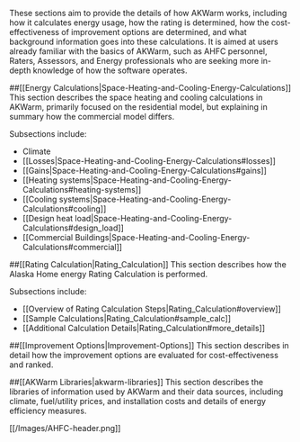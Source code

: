 These sections aim to provide the details of how AKWarm works, including how it calculates energy usage, how the rating is determined, how the cost-effectiveness of improvement options are determined, and what background information goes into these calculations.  It is aimed at users already familiar with the basics of AKWarm, such as AHFC personnel, Raters, Assessors, and Energy professionals who are seeking more in-depth knowledge of how the software operates.

##[[Energy Calculations|Space-Heating-and-Cooling-Energy-Calculations]]
This section describes the space heating and cooling calculations in AKWarm, primarily focused on the residential model, but explaining in summary how the commercial model differs.

Subsections include:
- Climate
- [[Losses|Space-Heating-and-Cooling-Energy-Calculations#losses]]
- [[Gains|Space-Heating-and-Cooling-Energy-Calculations#gains]]
- [[Heating systems|Space-Heating-and-Cooling-Energy-Calculations#heating-systems]]
- [[Cooling systems|Space-Heating-and-Cooling-Energy-Calculations#cooling]]
- [[Design heat load|Space-Heating-and-Cooling-Energy-Calculations#design_load]]
- [[Commercial Buildings|Space-Heating-and-Cooling-Energy-Calculations#commercial]]

##[[Rating Calculation|Rating_Calculation]]
This section describes how the Alaska Home energy Rating Calculation is performed.

Subsections include:
- [[Overview of Rating Calculation Steps|Rating_Calculation#overview]]
- [[Sample Calculations|Rating_Calculation#sample_calc]]
- [[Additional Calculation Details|Rating_Calculation#more_details]]

##[[Improvement Options|Improvement-Options]]
This section describes in detail how the improvement options are evaluated for cost-effectiveness and ranked.  

##[[AKWarm Libraries|akwarm-libraries]]
This section describes the libraries of information used by AKWarm and their data sources, including climate, fuel/utility prices, and installation costs and details of energy efficiency measures.  

[[/Images/AHFC-header.png]]